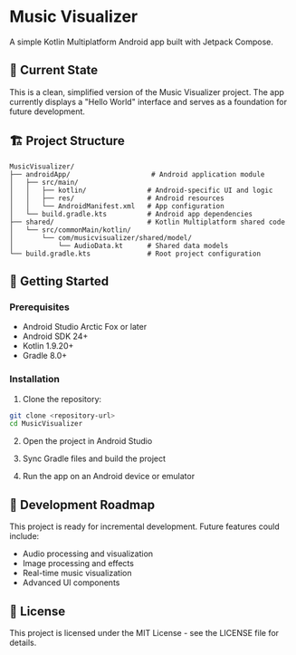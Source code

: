 # Music Visualizer

A simple Kotlin Multiplatform Android app built with Jetpack Compose.

## 🚀 **Current State**

This is a clean, simplified version of the Music Visualizer project. The app currently displays a "Hello World" interface and serves as a foundation for future development.

## 🏗️ **Project Structure**

```
MusicVisualizer/
├── androidApp/                    # Android application module
│   ├── src/main/
│   │   ├── kotlin/               # Android-specific UI and logic
│   │   ├── res/                  # Android resources
│   │   └── AndroidManifest.xml   # App configuration
│   └── build.gradle.kts          # Android app dependencies
├── shared/                       # Kotlin Multiplatform shared code
│   └── src/commonMain/kotlin/
│       └── com/musicvisualizer/shared/model/
│           └── AudioData.kt      # Shared data models
└── build.gradle.kts              # Root project configuration
```

## 🔧 **Getting Started**

### **Prerequisites**
- Android Studio Arctic Fox or later
- Android SDK 24+
- Kotlin 1.9.20+
- Gradle 8.0+

### **Installation**
1. Clone the repository:
```bash
git clone <repository-url>
cd MusicVisualizer
```

2. Open the project in Android Studio

3. Sync Gradle files and build the project

4. Run the app on an Android device or emulator

## 🎯 **Development Roadmap**

This project is ready for incremental development. Future features could include:

- Audio processing and visualization
- Image processing and effects
- Real-time music visualization
- Advanced UI components

## 📄 **License**

This project is licensed under the MIT License - see the LICENSE file for details. 